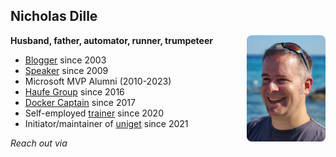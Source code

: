 <!-- .slide: id="bio" -->

## Nicholas Dille

<img src="images/NicholasDille.jpg" style="width: 25%; float: right; border-radius: 8px;" />

**Husband, father, automator, runner, trumpeteer**

- <span class="fa-li"><i class="fa fa-globe"></i></span> [Blogger][1] since 2003
- <span class="fa-li"><i class="fa fa-microphone"></i></span> [Speaker][2] since 2009
- <span class="fa-li"><i class="fa-brands fa-windows"></i></span> Microsoft MVP Alumni (2010-2023)
- <span class="fa-li"><i class="fa fa-briefcase"></i></span> [Haufe Group][6] since 2016
- <span class="fa-li"><i class="fa-brands fa-docker"></i></span> [Docker Captain][4] since 2017
- <span class="fa-li"><i class="fa fa-person-chalkboard"></i></span> Self-employed [trainer][7] since 2020
- <span class="fa-li"><i class="fa fa-user-helmet-safety"></i></span> Initiator/maintainer of [uniget][12] since 2021

<!-- .element: class="fa-ul" style="line-height: 175%;" -->

*Reach out via* [<i class="fa-brands fa-mastodon"></i>][11] [<i class="fa-brands fa-twitter"></i> <i class="fa-brands fa-x-twitter"></i>][8] [<i class="fa-brands fa-github"></i>][9] [<i class="fa-brands fa-keybase"></i>][10]

[1]: https://dille.name
[2]: https://dille.name/blog/tags/#Slides
[4]: https://www.docker.com/captains/nicholas-dille
[6]: https://haufegroup.com
[7]: https://dille.name
[8]: https://twitter.com/@NicholasDille
[9]: https://github.com/nicholasdille
[10]: https://keybase.io/nicholasdille
[11]: https://freiburg.social/@nicholasdille
[12]: https://uniget.dev
